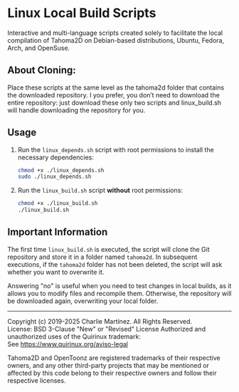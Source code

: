 # Linux Local Build Scripts

Interactive and multi-language scripts created solely to facilitate the local compilation of Tahoma2D on Debian-based distributions, Ubuntu, Fedora, Arch, and OpenSuse.

## About Cloning:

Place these scripts at the same level as the tahoma2d folder that contains the downloaded repository. I you prefer, you don’t need to download the entire repository: just download these only two scripts and linux_build.sh will handle downloading the repository for you.

## Usage

1) Run the `linux_depends.sh` script with root permissions to install the necessary dependencies:

   ```bash
   chmod +x ./linux_depends.sh
   sudo ./linux_depends.sh
   ```

2) Run the `linux_build.sh` script **without** root permissions:

   ```bash
   chmod +x ./linux_build.sh
   ./linux_build.sh
   ```

## Important Information

The first time `linux_build.sh` is executed, the script will clone the Git repository and store it in a folder named `tahoma2d`. In subsequent executions, if the `tahoma2d` folder has not been deleted, the script will ask whether you want to overwrite it.

Answering "no" is useful when you need to test changes in local builds, as it allows you to modify files and recompile them. Otherwise, the repository will be downloaded again, overwriting your local folder.


___________________

Copyright (c) 2019-2025 Charlie Martínez. All Rights Reserved.  
License: BSD 3-Clause "New" or "Revised" License
Authorized and unauthorized uses of the Quirinux trademark:  
See https://www.quirinux.org/aviso-legal  

Tahoma2D and OpenToonz are registered trademarks of their respective owners, and any other third-party projects that may be mentioned or affected by this code belong to their respective owners and follow their respective licenses.
